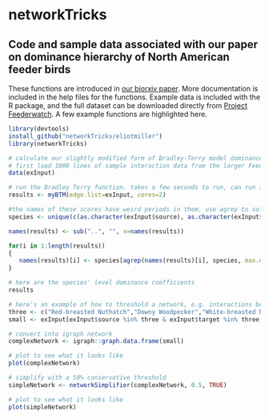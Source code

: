 # networkTricks
## Code and sample data associated with our paper on dominance hierarchy of North American feeder birds

These functions are introduced in [our biorxiv paper](http://biorxiv.org/content/early/2017/01/30/104133). More documentation is included in the help files for the functions. Example data is included with the R package, and the full dataset can be downloaded directly from [Project Feederwatch](http://feederwatch.org). A few example functions are highlighted here.

```r
library(devtools)
install_github("networkTricks/eliotmiller")
library(networkTricks)

# calculate our slightly modified form of Bradley-Terry model dominance coefficients.
# first load 1000 lines of sample interaction data from the larger FeederWatch dataset.
data(exInput)

# run the Bradley Terry function. takes a few seconds to run, can run in parallel.
results <- myBTM(edge.list=exInput, cores=2)

#the names of these scores have weird periods in them. use agrep to solve
species <- unique(c(as.character(exInput$source), as.character(exInput$target)))

names(results) <- sub("..", "", x=names(results))

for(i in 1:length(results))
{
   names(results)[i] <- species[agrep(names(results)[i], species, max.distance=0.1)]
}

# here are the species' level dominance coefficients
results

# here's an example of how to threshold a network, e.g. interactions between three species.
three <- c("Red-breasted Nuthatch","Downy Woodpecker","White-breasted Nuthatch")
small <- exInput[exInput$source %in% three & exInput$target %in% three,]

# convert into igraph network
complexNetwork <- igraph::graph.data.frame(small)

# plot to see what it looks like
plot(complexNetwork)

# simplify with a 50% conservative threshold
simpleNetwork <- networkSimplifier(complexNetwork, 0.5, TRUE)

# plot to see what it looks like
plot(simpleNetwork)
